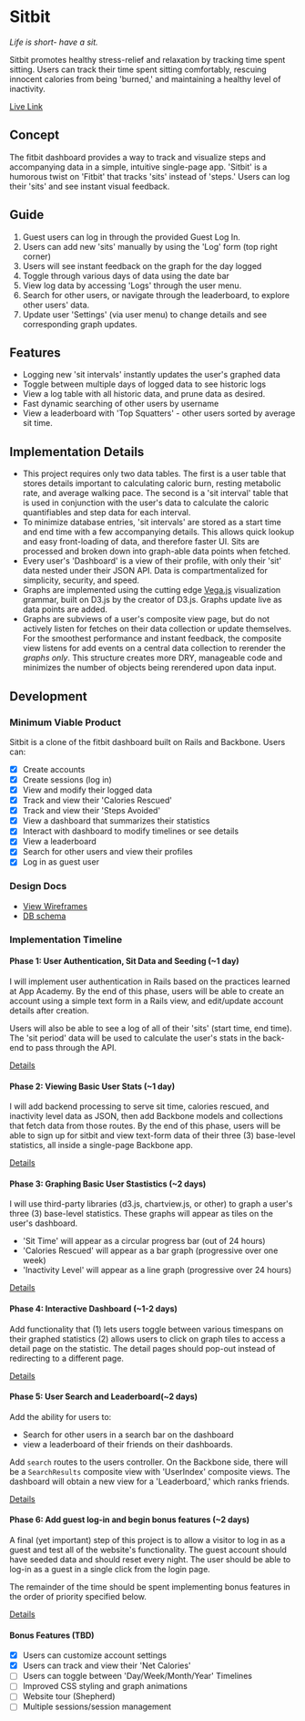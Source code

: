 # Sitbit
*Life is short- have a sit.*

Sitbit promotes healthy stress-relief and relaxation by tracking time spent
sitting. Users can track their time spent sitting comfortably, rescuing innocent
calories from being 'burned,' and maintaining a healthy level of inactivity.

[Live Link][heroku]

[heroku]: http://www.sitbit.co

## Concept

The fitbit dashboard provides a way to track and visualize steps and accompanying
data in a simple, intuitive single-page app. 'Sitbit' is a humorous twist on
'Fitbit' that tracks 'sits' instead of 'steps.' Users can log their 'sits' and
see instant visual feedback.

## Guide

1. Guest users can log in through the provided Guest Log In.
2. Users can add new 'sits' manually by using the 'Log' form (top right corner)
3. Users will see instant feedback on the graph for the day logged
4. Toggle through various days of data using the date bar
5. View log data by accessing 'Logs' through the user menu.
6. Search for other users, or navigate through the leaderboard, to explore
   other users' data.
7. Update user 'Settings' (via user menu) to change details and see corresponding
   graph updates.

## Features

- Logging new 'sit intervals' instantly updates the user's graphed data
- Toggle between multiple days of logged data to see historic logs
- View a log table with all historic data, and prune data as desired.
- Fast dynamic searching of other users by username
- View a leaderboard with 'Top Squatters' - other users sorted by average sit time.

## Implementation Details

- This project requires only two data tables. The first is a user table that
  stores details important to calculating caloric burn, resting metabolic rate,
  and average walking pace. The second is a 'sit interval' table that is used
  in conjunction with the user's data to calculate the caloric quantifiables and
  step data for each interval.
- To minimize database entries, 'sit intervals' are stored as a start time
  and end time with a few accompanying details. This allows quick lookup and easy
  front-loading of data, and therefore faster UI. Sits are processed and broken
  down into graph-able data points when fetched.
- Every user's 'Dashboard' is a view of their profile, with only their 'sit' data
  nested under their JSON API. Data is compartmentalized for simplicity,
  security, and speed.
- Graphs are implemented using the cutting edge [Vega.js][vegajs] visualization
  grammar, built on D3.js by the creator of D3.js. Graphs update live as data
  points are added.
- Graphs are subviews of a user's composite view page, but do not actively
  listen for fetches on their data collection or update themselves. For the
  smoothest performance and instant feedback, the composite view listens for
  add events on a central data collection to rerender the *graphs only*. This
  structure creates more DRY, manageable code and minimizes the number of
  objects being rerendered upon data input.

[vegajs]: https://trifacta.github.io/vega/

## Development

### Minimum Viable Product
Sitbit is a clone of the fitbit dashboard built on Rails and Backbone. Users can:

- [x] Create accounts
- [x] Create sessions (log in)
- [x] View and modify their logged data
- [x] Track and view their 'Calories Rescued'
- [x] Track and view their 'Steps Avoided'
- [x] View a dashboard that summarizes their statistics
- [x] Interact with dashboard to modify timelines or see details
- [x] View a leaderboard
- [x] Search for other users and view their profiles
- [x] Log in as guest user

### Design Docs
* [View Wireframes][views]
* [DB schema][schema]

[views]: ./docs/views.md
[schema]: ./docs/schema.md

### Implementation Timeline

#### Phase 1: User Authentication, Sit Data and Seeding (~1 day)
I will implement user authentication in Rails based on the practices learned at
App Academy. By the end of this phase, users will be able to create an account
using a simple text form in a Rails view, and edit/update account details after
creation.

Users will also be able to see a log of all of their 'sits' (start time, end
time). The 'sit period' data will be used to calculate the user's stats in the
back-end to pass through the API.

[Details][phase-one]

#### Phase 2: Viewing Basic User Stats (~1 day)
I will add backend processing to serve sit time, calories rescued, and
inactivity level data as JSON, then add Backbone models and collections that
fetch data from those routes. By the end of this phase, users will be able to
sign up for sitbit and view text-form data of their three (3) base-level
statistics, all inside a single-page Backbone app.


[Details][phase-two]

#### Phase 3: Graphing Basic User Stastistics (~2 days)
I will use third-party libraries (d3.js, chartview.js, or other) to graph a
user's three (3) base-level statistics. These graphs will appear as tiles on the
user's dashboard.
- 'Sit Time' will appear as a circular progress bar (out of 24 hours)
- 'Calories Rescued' will appear as a bar graph (progressive over one week)
- 'Inactivity Level' will appear as a line graph (progressive over 24 hours)

[Details][phase-three]

#### Phase 4: Interactive Dashboard (~1-2 days)
Add functionality that (1) lets users toggle between various timespans on their
graphed statistics (2) allows users to click on graph tiles to access a detail
page on the statistic. The detail pages should pop-out instead of redirecting
to a different page.

[Details][phase-four]

#### Phase 5: User Search and Leaderboard(~2 days)
Add the ability for users to:
- Search for other users in a search bar on the dashboard
- view a leaderboard of their friends on their dashboards.

Add `search` routes to the users controller. On the Backbone side,
there will be a `SearchResults` composite view with 'UserIndex' composite views.
The dashboard will obtain a new view for a 'Leaderboard,' which ranks friends.

[Details][phase-five]

#### Phase 6: Add guest log-in and begin bonus features (~2 days)
A final (yet important) step of this project is to allow a visitor to log in as
a guest and test all of the website's functionality. The guest account should
have seeded data and should reset every night. The user should be able to log-in
as a guest in a single click from the login page.

The remainder of the time should be spent implementing bonus features in the
order of priority specified below.

[Details][phase-six]

#### Bonus Features (TBD)
- [x] Users can customize account settings
- [x] Users can track and view their 'Net Calories'
- [ ] Users can toggle between 'Day/Week/Month/Year' Timelines
- [ ] Improved CSS styling and graph animations
- [ ] Website tour (Shepherd)
- [ ] Multiple sessions/session management

[phase-one]: ./docs/phases/phase1.md
[phase-two]: ./docs/phases/phase2.md
[phase-three]: ./docs/phases/phase3.md
[phase-four]: ./docs/phases/phase4.md
[phase-five]: ./docs/phases/phase5.md
[phase-six]: ./docs/phases/phase6.md

